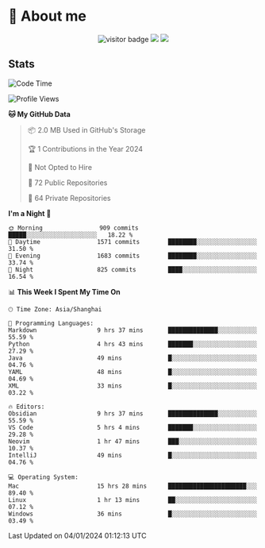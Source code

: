 <!-- ![](https://youpai.roccoshi.top/img/20200804214216.png) -->

# 🧐 About me
 
<p align="center">
<img src="https://visitor-badge.laobi.icu/badge?page_id=Lincest.Lincest&title=hits" alt="visitor badge"/>
<a href="mailto:imroccoshi@gmail.com"><img src="https://img.shields.io/badge/gmail-imroccoshi%40gmail.com-red"></a>
<a href="https://blog.roccoshi.top"><img src="https://img.shields.io/badge/blog-roccoshi-green"></a>
</p>

## Stats

<!--START_SECTION:waka-->
![Code Time](http://img.shields.io/badge/Code%20Time-906%20hrs%2024%20mins-blue)

![Profile Views](http://img.shields.io/badge/Profile%20Views-0-blue)

**🐱 My GitHub Data** 

> 📦 2.0 MB Used in GitHub's Storage 
 > 
> 🏆 1 Contributions in the Year 2024
 > 
> 🚫 Not Opted to Hire
 > 
> 📜 72 Public Repositories 
 > 
> 🔑 64 Private Repositories 
 > 
**I'm a Night 🦉** 

```text
🌞 Morning                909 commits         █████░░░░░░░░░░░░░░░░░░░░   18.22 % 
🌆 Daytime                1571 commits        ████████░░░░░░░░░░░░░░░░░   31.50 % 
🌃 Evening                1683 commits        ████████░░░░░░░░░░░░░░░░░   33.74 % 
🌙 Night                  825 commits         ████░░░░░░░░░░░░░░░░░░░░░   16.54 % 
```


📊 **This Week I Spent My Time On** 

```text
🕑︎ Time Zone: Asia/Shanghai

💬 Programming Languages: 
Markdown                 9 hrs 37 mins       ██████████████░░░░░░░░░░░   55.59 % 
Python                   4 hrs 43 mins       ███████░░░░░░░░░░░░░░░░░░   27.29 % 
Java                     49 mins             █░░░░░░░░░░░░░░░░░░░░░░░░   04.76 % 
YAML                     48 mins             █░░░░░░░░░░░░░░░░░░░░░░░░   04.69 % 
XML                      33 mins             █░░░░░░░░░░░░░░░░░░░░░░░░   03.22 % 

🔥 Editors: 
Obsidian                 9 hrs 37 mins       ██████████████░░░░░░░░░░░   55.59 % 
VS Code                  5 hrs 4 mins        ███████░░░░░░░░░░░░░░░░░░   29.28 % 
Neovim                   1 hr 47 mins        ███░░░░░░░░░░░░░░░░░░░░░░   10.37 % 
IntelliJ                 49 mins             █░░░░░░░░░░░░░░░░░░░░░░░░   04.76 % 

💻 Operating System: 
Mac                      15 hrs 28 mins      ██████████████████████░░░   89.40 % 
Linux                    1 hr 13 mins        ██░░░░░░░░░░░░░░░░░░░░░░░   07.12 % 
Windows                  36 mins             █░░░░░░░░░░░░░░░░░░░░░░░░   03.49 % 
```


 Last Updated on 04/01/2024 01:12:13 UTC
<!--END_SECTION:waka-->


